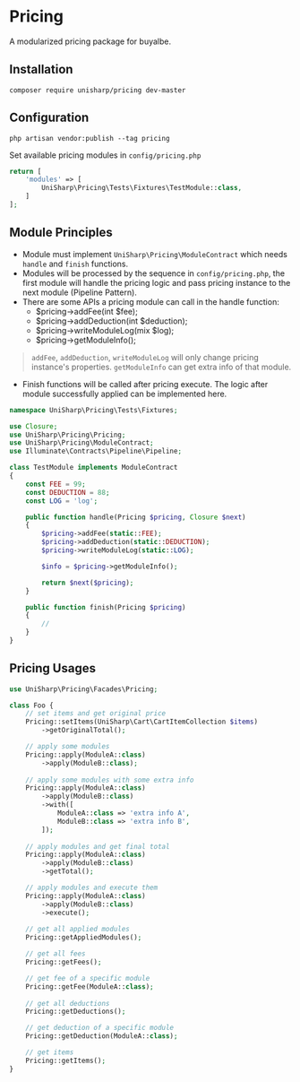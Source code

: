 # Pricing

A modularized pricing package for buyalbe.

## Installation

```
composer require unisharp/pricing dev-master
```

## Configuration

```
php artisan vendor:publish --tag pricing
```

Set available pricing modules in `config/pricing.php`

```php
return [
    'modules' => [
        UniSharp\Pricing\Tests\Fixtures\TestModule::class,
    ]
];
```

## Module Principles

* Module must implement `UniSharp\Pricing\ModuleContract` which needs `handle` and `finish` functions.
* Modules will be processed by the sequence in `config/pricing.php`, the first module will handle the pricing logic and pass pricing instance to the next module (Pipeline Pattern).
* There are some APIs a pricing module can call in the handle function:
    * $pricing->addFee(int $fee);
    * $pricing->addDeduction(int $deduction);
    * $pricing->writeModuleLog(mix $log);
    * $pricing->getModuleInfo();

> `addFee`, `addDeduction`, `writeModuleLog` will only change pricing instance's properties. `getModuleInfo` can get extra info of that module.

* Finish functions will be called after pricing execute. The logic after module successfully applied can be implemented here.

```php
namespace UniSharp\Pricing\Tests\Fixtures;

use Closure;
use UniSharp\Pricing\Pricing;
use UniSharp\Pricing\ModuleContract;
use Illuminate\Contracts\Pipeline\Pipeline;

class TestModule implements ModuleContract
{
    const FEE = 99;
    const DEDUCTION = 88;
    const LOG = 'log';

    public function handle(Pricing $pricing, Closure $next)
    {
        $pricing->addFee(static::FEE);
        $pricing->addDeduction(static::DEDUCTION);
        $pricing->writeModuleLog(static::LOG);

        $info = $pricing->getModuleInfo();

        return $next($pricing);
    }

    public function finish(Pricing $pricing)
    {
        //
    }
}
```

## Pricing Usages

```php
use UniSharp\Pricing\Facades\Pricing;

class Foo {
    // set items and get original price
    Pricing::setItems(UniSharp\Cart\CartItemCollection $items)
        ->getOriginalTotal();

    // apply some modules
    Pricing::apply(ModuleA::class)
        ->apply(ModuleB::class);
    
    // apply some modules with some extra info
    Pricing::apply(ModuleA::class)
        ->apply(ModuleB::class)
        ->with([
            ModuleA::class => 'extra info A',
            ModuleB::class => 'extra info B',
        ]);
    
    // apply modules and get final total
    Pricing::apply(ModuleA::class)
        ->apply(ModuleB::class)
        ->getTotal();

    // apply modules and execute them
    Pricing::apply(ModuleA::class)
        ->apply(ModuleB::class)
        ->execute();
    
    // get all applied modules
    Pricing::getAppliedModules();

    // get all fees
    Pricing::getFees();

    // get fee of a specific module
    Pricing::getFee(ModuleA::class);
    
    // get all deductions
    Pricing::getDeductions();

    // get deduction of a specific module
    Pricing::getDeduction(ModuleA::class);

    // get items
    Pricing::getItems();
}
```
